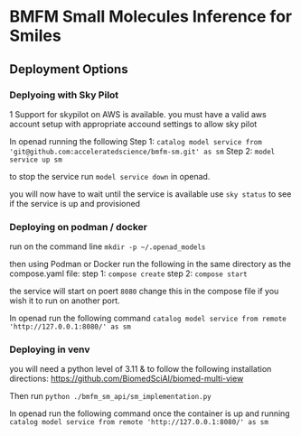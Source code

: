 # BMFM Small Molecules Inference for Smiles

## Deployment Options


### Deplyoing with Sky Pilot
1 Support for skypilot on AWS is available. you must have a valid aws account setup with appropriate accound settings to allow sky pilot

 In openad running the following
Step 1:
`catalog model service from 'git@github.com:acceleratedscience/bmfm-sm.git' as sm`
Step 2: 
`model service up sm`

to stop the service run `model service down` in openad.

you will now have to wait until the service is available use `sky status` to see if the service is up and provisioned


### Deploying on podman / docker 
run on the command line `mkdir -p ~/.openad_models`

then using Podman or Docker run the following in the same directory as the compose.yaml file:
step 1:
`compose create`
step 2:
`compose start`

the service will start on poert `8080` change this in the compose file if you wish it to run on another port.

In openad run the following command
`catalog model service from remote 'http://127.0.0.1:8080/' as sm`

### Deploying in venv
you will need a python level of 3.11 & to follow the following installation directions:
https://github.com/BiomedSciAI/biomed-multi-view

Then run `python ./bmfm_sm_api/sm_implementation.py`


In openad run the following command once the container is up and running
`catalog model service from remote 'http://127.0.0.1:8080/' as sm`